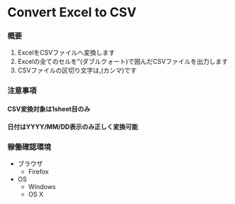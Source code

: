 # Convert Excel to CSV

### 概要
1. ExcelをCSVファイルへ変換します
2. Excelの全てのセルを"(ダブルクォート)で囲んだCSVファイルを出力します
3. CSVファイルの区切り文字は,(カンマ)です

### 注意事項
#### CSV変換対象は1sheet目のみ
#### 日付はYYYY/MM/DD表示のみ正しく変換可能

### 稼働確認環境
- ブラウザ
  - Firefox
- OS
  - Windows
  - OS X

